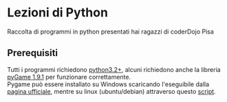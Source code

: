 # Lezioni di Python
Raccolta di programmi in python presentati hai ragazzi di coderDojo Pisa

## Prerequisiti
Tutti i programmi richiedono [python3.2+](https://www.python.org/downloads/release/python-343/), alcuni richiedono anche la libreria [pyGame 1.9.1](http://www.pygame.org) per funzionare correttamente.\
Pygame può essere installato su Windows scaricando l'eseguibile dalla [pagina ufficiale](https://www.pygame.org/download.shtml), mentre su linux (ubuntu/debian) attraverso
questo [script](https://gist.github.com/lucarin91/b67354a58331d23a1e8f).
